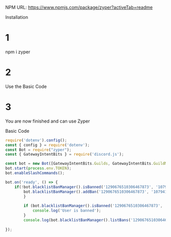 NPM URL: https://www.npmjs.com/package/zyper?activeTab=readme

Installation

# 1

npm i zyper

# 2 

Use the Basic Code

# 3 

You are now finished and can use Zyper


Basic Code

```javascript
require('dotenv').config();
const { config } = require('dotenv');
const Bot = require("zyper");
const { GatewayIntentBits } = require('discord.js');

const bot = new Bot([GatewayIntentBits.Guilds, GatewayIntentBits.GuildMessages]);
bot.start(process.env.TOKEN);
bot.enableSlashCommands();

bot.on('ready', () => {
    if(!bot.blacklistBanManager().isBanned('1290676510306467873', '1079419675949142168')) {
        bot.blacklistBanManager().addBan('1290676510306467873', '1079419675949142168', 'Testing ban');
        }
        
        if (bot.blacklistBanManager().isBanned('1290676510306467873', '1079419675949142168')) {
            console.log('User is banned');
        }
        console.log(bot.blacklistBanManager().listBans('1290676510306467873'));
    
});